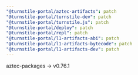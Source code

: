 ```yaml
---
"@turnstile-portal/aztec-artifacts": patch
"@turnstile-portal/turnstile-dev": patch
"@turnstile-portal/turnstile.js": patch
"@turnstile-portal/deploy": patch
"@turnstile-portal/repl": patch
"@turnstile-portal/l1-artifacts-abi": patch
"@turnstile-portal/l1-artifacts-bytecode": patch
"@turnstile-portal/l1-artifacts-dev": patch
---
```


aztec-packages -> v0.76.1
